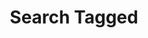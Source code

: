 ---
title: Search Tagged
excerpt: |-
  Search for tagged contents.

  Required scopes:
  + **post**
api:
  file: forum.json
  operationId: Search.Tagged
hidden: false
---